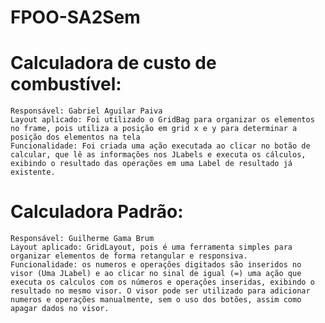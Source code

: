 # FPOO-SA2Sem

# Calculadora de custo de combustível:
    Responsável: Gabriel Aguilar Paiva
    Layout aplicado: Foi utilizado o GridBag para organizar os elementos no frame, pois utiliza a posição em grid x e y para determinar a posição dos elementos na tela
    Funcionalidade: Foi criada uma ação executada ao clicar no botão de calcular, que lê as informações nos JLabels e executa os cálculos, exibindo o resultado das operações em uma Label de resultado já existente.

# Calculadora Padrão:
    Responsável: Guilherme Gama Brum
    Layout aplicado: GridLayout, pois é uma ferramenta simples para organizar elementos de forma retangular e responsiva.
    Funcionalidade: os numeros e operações digitados são inseridos no visor (Uma JLabel) e ao clicar no sinal de igual (=) uma ação que executa os calculos com os números e operações inseridas, exibindo o resultado no mesmo visor. O visor pode ser utilizado para adicionar numeros e operações manualmente, sem o uso dos botões, assim como apagar dados no visor.
